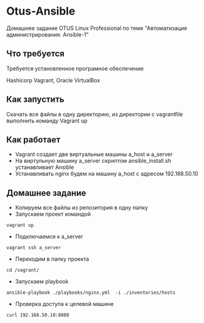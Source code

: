 # Otus-Ansible
Домашнее задание OTUS Linux Professional по теме "Автоматизация администрирования. Ansible-1"

## Что требуется
Требуется установленное програмное обеспечение

Hashicorp Vagrant, Oracle VirtualBox

## Как запустить
Скачать все файлы в одну директорию, из директории с vagrantfile выполнить команду Vagrant up

## Как работает

* Vagrant создает две виртуальные машины a_host и a_server
* На виртульную машину a_server скриптом ansible_install.sh устанавливает Ansible
* Устанавливать nginx будем на машину a_host с адресом 192.168.50.10
 
## Домашнее задание
* Копируем все файлы из репозитория в одну папку
* Запускаем проект командой 
```
vagrant up
```
* Подключаемся к a_server
```
vagrant ssh a_server 
```
* Переходим в папку проекта
```
cd /vagrant/
```
* Запускаем playbook
```
ansible-playbook ./playbooks/nginx.yml  -i ./inventories/hosts
```
* Проверка доступа к целевой машине
```
curl 192.168.50.10:8080
```
